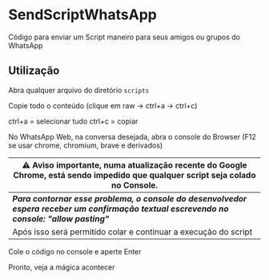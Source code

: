 # SendScriptWhatsApp

Código para enviar um Script maneiro para seus amigos ou grupos do WhatsApp

## Utilização

Abra qualquer arquivo do diretório `scripts`

Copie todo o conteúdo (clique em raw -> ctrl+a -> ctrl+c)

ctrl+a = selecionar tudo
ctrl+c = copiar

No WhatsApp Web, na conversa desejada, abra o console do Browser (F12 se usar chrome, chromium, brave e derivados)

|  ⚠️ Aviso importante, numa atualização recente do Google Chrome, está sendo impedido que qualquer script seja colado no Console.|
|--|
|  ***Para contornar esse problema, o console do desenvolvedor espera receber um confirmação textual escrevendo no console: "allow pasting"***| 
|Após isso será permitido colar e continuar a execução do script|


Cole o código no console e aperte Enter

Pronto, veja a mágica acontecer

